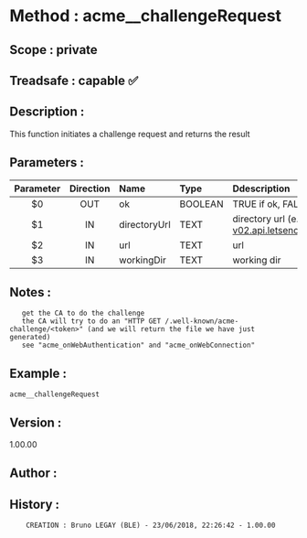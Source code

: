 ﻿# **Method :** acme__challengeRequest
## **Scope :** private
## **Treadsafe :** capable ✅ 
## **Description :** 
This function initiates a challenge request and returns the result
## **Parameters :** 
| Parameter | Direction | Name | Type | Ddescription | 
|:----:|:----:|:----|:----|:----| 
| $0 | OUT | ok | BOOLEAN | TRUE if ok, FALSE otherwise | 
| $1 | IN | directoryUrl | TEXT | directory url (e.g. "https://acme-v02.api.letsencrypt.org/directory") | 
| $2 | IN | url | TEXT | url | 
| $3 | IN | workingDir | TEXT | working dir | 

## **Notes :** 

       get the CA to do the challenge
       the CA will try to do an "HTTP GET /.well-known/acme-challenge/<token>" (and we will return the file we have just generated)
       see "acme_onWebAuthentication" and "acme_onWebConnection"
## **Example :** 
```
acme__challengeRequest
```
## **Version :** 
1.00.00
## **Author :** 

## **History :** 
 
        CREATION : Bruno LEGAY (BLE) - 23/06/2018, 22:26:42 - 1.00.00

